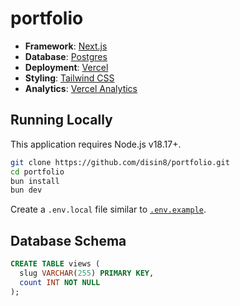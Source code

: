 # portfolio

- **Framework**: [Next.js](https://nextjs.org/)
- **Database**: [Postgres](https://vercel.com/postgres)
- **Deployment**: [Vercel](https://vercel.com)
- **Styling**: [Tailwind CSS](https://tailwindcss.com)
- **Analytics**: [Vercel Analytics](https://vercel.com/analytics)

## Running Locally

This application requires Node.js v18.17+.

```bash
git clone https://github.com/disin8/portfolio.git
cd portfolio
bun install
bun dev
```

Create a `.env.local` file similar to [`.env.example`](https://github.com/disin8/portfolio/blob/main/.env.example).

## Database Schema

```sql
CREATE TABLE views (
  slug VARCHAR(255) PRIMARY KEY,
  count INT NOT NULL
);
```
